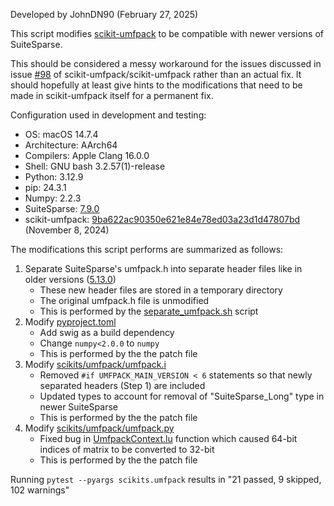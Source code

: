 Developed by JohnDN90 (February 27, 2025)

This script modifies [scikit-umfpack](https://github.com/scikit-umfpack/scikit-umfpack) to be
compatible with newer versions of SuiteSparse.

This should be considered a messy workaround for the issues discussed in issue [#98](https://github.com/scikit-umfpack/scikit-umfpack/issues/98)
of scikit-umfpack/scikit-umfpack rather than an actual fix. It should hopefully at least give hints
to the modifications that need to be made in scikit-umfpack itself for a permanent fix.

Configuration used in development and testing:
- OS:               macOS 14.7.4
- Architecture:     AArch64
- Compilers:        Apple Clang 16.0.0
- Shell:            GNU bash 3.2.57(1)-release
- Python:           3.12.9
- pip:              24.3.1
- Numpy:            2.2.3
- SuiteSparse:      [7.9.0](https://github.com/DrTimothyAldenDavis/SuiteSparse/tree/v7.9.0)
- scikit-umfpack:   [9ba622ac90350e621e84e78ed03a23d1d47807bd](https://github.com/scikit-umfpack/scikit-umfpack/tree/9ba622ac90350e621e84e78ed03a23d1d47807bd) (November 8, 2024)

The modifications this script performs are summarized as follows:
1) Separate SuiteSparse's umfpack.h into separate header files like in older versions ([5.13.0](https://github.com/DrTimothyAldenDavis/SuiteSparse/tree/v5.13.0))
    - These new header files are stored in a temporary directory
    - The original umfpack.h file is unmodified
    - This is performed by the [separate_umfpack.sh](./separate_umfpack.sh) script
2) Modify [pyproject.toml](https://github.com/scikit-umfpack/scikit-umfpack/blob/9ba622ac90350e621e84e78ed03a23d1d47807bd/pyproject.toml)
    - Add swig as a build dependency
    - Change `numpy<2.0.0` to `numpy`
    - This is performed by the the patch file
3) Modify [scikits/umfpack/umfpack.i](https://github.com/scikit-umfpack/scikit-umfpack/blob/9ba622ac90350e621e84e78ed03a23d1d47807bd/scikits/umfpack/umfpack.i)
    - Removed `#if UMFPACK_MAIN_VERSION < 6` statements so that newly separated headers (Step 1) are included
    - Updated types to account for removal of "SuiteSparse_Long" type in newer SuiteSparse
    - This is performed by the the patch file
4) Modify [scikits/umfpack/umfpack.py](https://github.com/scikit-umfpack/scikit-umfpack/blob/9ba622ac90350e621e84e78ed03a23d1d47807bd/scikits/umfpack/umfpack.py)
    - Fixed bug in [UmfpackContext.lu](https://github.com/scikit-umfpack/scikit-umfpack/blob/9ba622ac90350e621e84e78ed03a23d1d47807bd/scikits/umfpack/umfpack.py#L849C9-L849C12) function which caused 64-bit indices of matrix to be converted to 32-bit
    - This is performed by the the patch file

Running `pytest --pyargs scikits.umfpack` results in "21 passed, 9 skipped, 102 warnings"
